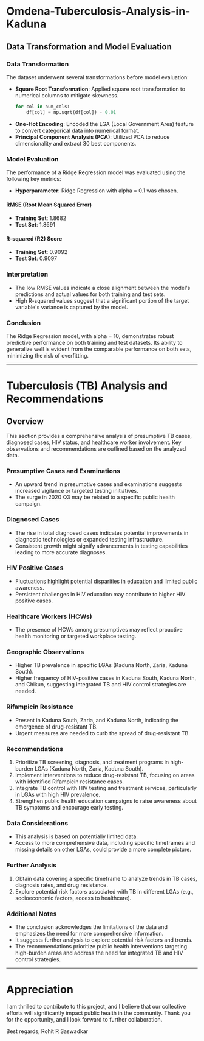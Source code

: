 # Omdena-Tuberculosis-Analysis-in-Kaduna

## Data Transformation and Model Evaluation

### Data Transformation

The dataset underwent several transformations before model evaluation:

- **Square Root Transformation**: Applied square root transformation to numerical columns to mitigate skewness. 
  ```python
  for col in num_cols:
      df[col] = np.sqrt(df[col]) - 0.01
  ```
- **One-Hot Encoding**: Encoded the LGA (Local Government Area) feature to convert categorical data into numerical format.
- **Principal Component Analysis (PCA)**: Utilized PCA to reduce dimensionality and extract 30 best components.
  
### Model Evaluation

The performance of a Ridge Regression model was evaluated using the following key metrics:

- **Hyperparameter**: Ridge Regression with alpha = 0.1 was chosen.
  
#### RMSE (Root Mean Squared Error)
- **Training Set**: 1.8682
- **Test Set**: 1.8691

#### R-squared (R2) Score
- **Training Set**: 0.9092
- **Test Set**: 0.9097

### Interpretation

- The low RMSE values indicate a close alignment between the model's predictions and actual values for both training and test sets.
- High R-squared values suggest that a significant portion of the target variable's variance is captured by the model.

### Conclusion

The Ridge Regression model, with alpha = 10, demonstrates robust predictive performance on both training and test datasets. Its ability to generalize well is evident from the comparable performance on both sets, minimizing the risk of overfitting.

---


# Tuberculosis (TB) Analysis and Recommendations

## Overview

This section provides a comprehensive analysis of presumptive TB cases, diagnosed cases, HIV status, and healthcare worker involvement. Key observations and recommendations are outlined based on the analyzed data.

### Presumptive Cases and Examinations

- An upward trend in presumptive cases and examinations suggests increased vigilance or targeted testing initiatives.
- The surge in 2020 Q3 may be related to a specific public health campaign.

### Diagnosed Cases

- The rise in total diagnosed cases indicates potential improvements in diagnostic technologies or expanded testing infrastructure.
- Consistent growth might signify advancements in testing capabilities leading to more accurate diagnoses.

### HIV Positive Cases

- Fluctuations highlight potential disparities in education and limited public awareness.
- Persistent challenges in HIV education may contribute to higher HIV positive cases.

### Healthcare Workers (HCWs)

- The presence of HCWs among presumptives may reflect proactive health monitoring or targeted workplace testing.

### Geographic Observations

- Higher TB prevalence in specific LGAs (Kaduna North, Zaria, Kaduna South).
- Higher frequency of HIV-positive cases in Kaduna South, Kaduna North, and Chikun, suggesting integrated TB and HIV control strategies are needed.

### Rifampicin Resistance

- Present in Kaduna South, Zaria, and Kaduna North, indicating the emergence of drug-resistant TB.
- Urgent measures are needed to curb the spread of drug-resistant TB.

### Recommendations

1. Prioritize TB screening, diagnosis, and treatment programs in high-burden LGAs (Kaduna North, Zaria, Kaduna South).
2. Implement interventions to reduce drug-resistant TB, focusing on areas with identified Rifampicin resistance cases.
3. Integrate TB control with HIV testing and treatment services, particularly in LGAs with high HIV prevalence.
4. Strengthen public health education campaigns to raise awareness about TB symptoms and encourage early testing.

### Data Considerations

- This analysis is based on potentially limited data.
- Access to more comprehensive data, including specific timeframes and missing details on other LGAs, could provide a more complete picture.

### Further Analysis

1. Obtain data covering a specific timeframe to analyze trends in TB cases, diagnosis rates, and drug resistance.
2. Explore potential risk factors associated with TB in different LGAs (e.g., socioeconomic factors, access to healthcare).

### Additional Notes

- The conclusion acknowledges the limitations of the data and emphasizes the need for more comprehensive information.
- It suggests further analysis to explore potential risk factors and trends.
- The recommendations prioritize public health interventions targeting high-burden areas and address the need for integrated TB and HIV control strategies.

---

# Appreciation

I am thrilled to contribute to this project, and I believe that our collective efforts will significantly impact public health in the community. Thank you for the opportunity, and I look forward to further collaboration.

Best regards,
Rohit R Saswadkar
